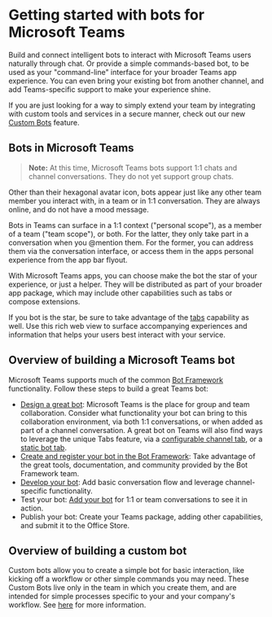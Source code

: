 # Getting started with bots for Microsoft Teams

Build and connect intelligent bots to interact with Microsoft Teams users naturally through chat.  Or provide a simple commands-based bot, to be used as your "command-line" interface for your broader Teams app experience.  You can even bring your existing bot from another channel, and add Teams-specific support to make your experience shine. 

If you are just looking for a way to simply extend your team by integrating with custom tools and services in a secure manner, check out our new [Custom Bots](custombot.md) feature. 

## Bots in Microsoft Teams

>**Note:** At this time, Microsoft Teams bots support 1:1 chats and channel conversations. They do not yet support group chats. 

Other than their hexagonal avatar icon, bots appear just like any other team member you interact with, in a team or in 1:1 conversation.  They are always online, and do not have a mood message.

Bots in Teams can surface in a 1:1 context ("personal scope"), as a member of a team ("team scope"), or both.  For the latter, they only take part in a conversation when you @mention them.  For the former, you can address them via the conversation interface, or access them in the apps personal experience from the app bar flyout.

With Microsoft Teams apps, you can choose make the bot the star of your experience, or just a helper.  They will be distributed as part of your broader app package, which may include other capabilities such as tabs or compose extensions.

If you bot is the star, be sure to take advantage of the [tabs](tabs.md) capability as well. Use this rich web view to surface accompanying experiences and information that helps your users best interact with your service.

## Overview of building a Microsoft Teams bot

Microsoft Teams supports much of the common [Bot Framework](https://dev.botframework.com/) functionality.  Follow these steps to build a great Teams bot:

- [Design a great bot](design.md#designing-a-great-bot): Microsoft Teams is the place for group and team collaboration.  Consider what functionality your bot can bring to this collaboration environment, via both 1:1 conversations, or when added as part of a channel conversation.  A great bot on Teams will also find ways to leverage the unique Tabs feature, via a [configurable channel tab](tabs.md), or a [static bot tab](statictab.md).
- [Create and register your bot in the Bot Framework](botscreate.md):  Take advantage of the great tools, documentation, and community provided by the Bot Framework team.
- [Develop your bot](botsconversation.md): Add basic conversation flow and leverage channel-specific functionality. 
- Test your bot:  [Add your bot](botsadd.md) for 1:1 or team conversations to see it in action.
- Publish your bot: Create your Teams package, adding other capabilities, and submit it to the Office Store.

## Overview of building a custom bot

Custom bots allow you to create a simple bot for basic interaction, like kicking off a workflow or other simple commands you may need.  These Custom Bots live only in the team in which you create them, and are intended for simple processes specific to your and your company's workflow.  See [here](custombot.md) for more information.
